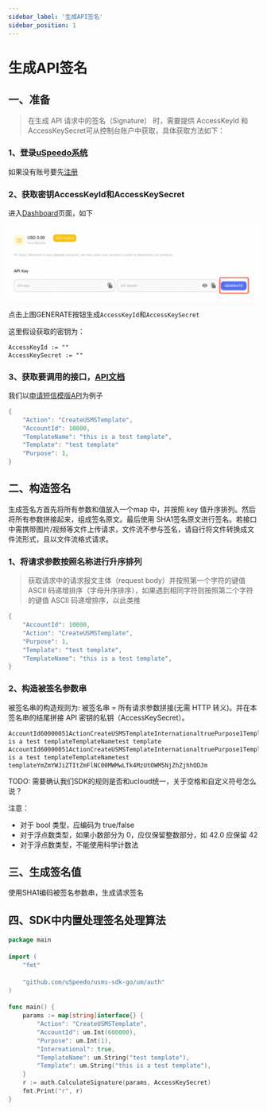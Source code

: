 ```yaml
---
sidebar_label: '生成API签名'
sidebar_position: 1
---
```


# 生成API签名

## 一、准备

> 在生成 API 请求中的签名（Signature） 时，需要提供 AccessKeyId 和 AccessKeySecret可从控制台账户中获取，具体获取方法如下：

### 1、登录[uSpeedo系统](https://console.uspeedo.com)

如果没有账号要先[注册](https://console.uspeedo.com/signin)

### 2、获取密钥AccessKeyId和AccessKeySecret

进入[Dashboard](https://console.uspeedo.com)页面，如下

![Key](/img/sdk/key.png)

点击上图GENERATE按钮生成`AccessKeyId`和`AccessKeySecret`

这里假设获取的密钥为：

```golang
AccessKeyId := ""
AccessKeySecret := ""
```

### 3、获取要调用的接口，[API文档](http://baidu.com)

我们以[申请短信模版API](http://uspeedo.page.ucloudadmin.com/api-doc/USMS/%E6%8E%A7%E5%88%B6%E5%8F%B0API/CreateUSMSTemplate.html)为例子

```go
{
    "Action": "CreateUSMSTemplate",
    "AccountId": 10000,
    "TemplateName": "this is a test template",
    "Template": "test template"
    "Purpose": 1,
}
```

## 二、构造签名

生成签名方首先将所有参数和值放入一个map 中，并按照 key 值升序排列。然后将所有参数拼接起来，组成签名原文。最后使用 SHA1签名原文进行签名。若接口中需携带图片/视频等文件上传请求，文件流不参与签名，请自行将文件转换成文件流形式，且以文件流格式请求。

### 1、将请求参数按照名称进行升序排列

> 获取请求中的请求报文主体（request body）并按照第一个字符的键值 ASCII 码递增排序（字母升序排序），如果遇到相同字符则按照第二个字符的键值 ASCII 码递增排序，以此类推

```go
{
    "AccountId": 10000,
    "Action": "CreateUSMSTemplate",
    "Purpose": 1,
    "Template": "test template",
    "TemplateName": "this is a test template",
}
```

### 2、构造被签名参数串

被签名串的构造规则为: 被签名串 = 所有请求参数拼接(无需 HTTP 转义)。并在本签名串的结尾拼接 API 密钥的私钥（AccessKeySecret）。

```
AccountId60000051ActionCreateUSMSTemplateInternationaltruePurpose1Templatethis is a test templateTemplateNametest template AccountId60000051ActionCreateUSMSTemplateInternationaltruePurpose1Templatethis is a test templateTemplateNametest templateYmZmYWJiZTItZmFlNC00MWMwLTk4MzUtOWM5NjZhZjhhODJm
```

TODO: 需要确认我们SDK的规则是否和ucloud统一，关于空格和自定义符号怎么说？

注意：

- 对于 bool 类型，应编码为 true/false
- 对于浮点数类型，如果小数部分为 0，应仅保留整数部分，如 42.0 应保留 42
- 对于浮点数类型，不能使用科学计数法

## 三、生成签名值

使用SHA1编码被签名参数串，生成请求签名

## 四、SDK中内置处理签名处理算法

```go
package main

import (
	"fmt"

	"github.com/uSpeedo/usms-sdk-go/um/auth"
)

func main() {
	params := map[string]interface{} {
		"Action": "CreateUSMSTemplate",
		"AccountId": um.Int(600000),
		"Purpose": um.Int(1),
		"International": true,
		"TemplateName": um.String("test template"),
		"Template": um.String("this is a test template"),
	}
	r := auth.CalculateSignature(params, AccessKeySecret)
	fmt.Print("r", r)
}
```